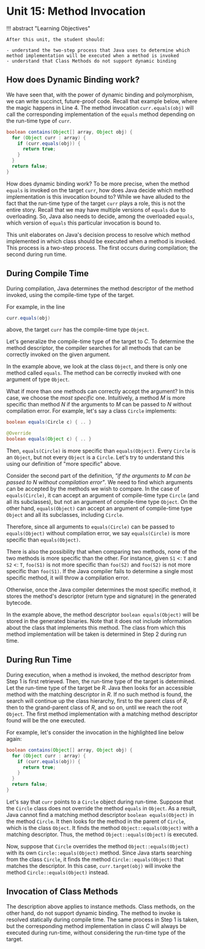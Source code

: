 # Unit 15: Method Invocation

!!! abstract "Learning Objectives"

    After this unit, the student should:

    - understand the two-step process that Java uses to determine which method implementation will be executed when a method is invoked
    - understand that Class Methods do not support dynamic binding

## How does Dynamic Binding work?

We have seen that, with the power of dynamic binding and polymorphism, we can write succinct, future-proof code.  Recall that example below, where the magic happens in Line 4.  The method invocation `curr.equals(obj)` will call the corresponding implementation of the `equals` method depending on the run-time type of `curr`.

```Java title="contains v0.1 with Polymorphism" hl_lines="3"
boolean contains(Object[] array, Object obj) {
  for (Object curr : array) {
    if (curr.equals(obj)) {
      return true;
    }
  }
  return false;
}
```

How does dynamic binding work?  To be more precise, when the method `equals` is invoked on the target `curr`, how does Java decide which method implementation is this invocation bound to?  While we have alluded to the fact that the run-time type of the target `curr` plays a role, this is not the entire story.  Recall that we may have multiple versions of `equals` due to overloading.  So, Java also needs to decide, among the overloaded `equals`, which version of `equals` this particular invocation is bound to.

This unit elaborates on Java's decision process to resolve which method implemented in which class should be executed when a method is invoked.  This process is a two-step process.  The first occurs during compilation; the second during run time.

## During Compile Time

During compilation, Java determines the method descriptor of the method invoked, using the compile-time type of the target.

For example, in the line
```Java
curr.equals(obj)
```
above, the target `curr` has the compile-time type `Object`.

Let's generalize the compile-time type of the target to $C$.  To determine the method descriptor, the compiler searches for all methods that can be correctly invoked on the given argument.

In the example above, we look at the class `Object`, and there is only one method called `equals`.  The method can be correctly invoked with one argument of type `Object`.

What if more than one methods can correctly accept the argument?  In this case, we choose the _most specific_ one.  Intuitively, a method $M$ is more specific than method $N$ if the arguments to $M$ can be passed to $N$ without compilation error.  For example, let's say a class `Circle` implements:

```Java
boolean equals(Circle c) { .. }

@Override
boolean equals(Object c) { .. }
```

Then, `equals(Circle)` is more specific than `equals(Object)`.  Every `Circle` is an `Object`, but not every `Object` is a `Circle`. Let's try to understand this using our definition of "more specific" above.

Consider the second part of the definition, _"if the arguments to $M$ can be passed to $N$ without compilation error"_. We need to find which arguments can be accepted by the methods we wish to compare.  In the case of `equals(Circle)`, it can accept an argument of compile-time type `Circle` (and all its subclasses), but not an argument of compile-time type `Object`.  On the other hand, `equals(Object)` can accept an argument of compile-time type `Object` and all its subclasses, including `Circle`.

Therefore, since all arguments to `equals(Circle)` can be passed to `equals(Object)` without compilation error, we say `equals(Circle)` is more specific than `equals(Object)`.

There is also the possibility that when comparing two methods, none of the two methods is more specific than the other.  For instance, given `S1` <: `T` and `S2` <: `T`, `foo(S1)` is not more specific than `foo(S2)` and `foo(S2)` is not more specific than `foo(S1)`.  If the Java compiler fails to determine a single most specific method, it will throw a compilation error.

Otherwise, once the Java compiler determines the most specific method, it stores the method's descriptor (return type and signature) in the generated bytecode.

In the example above, the method descriptor `boolean equals(Object)` will be stored in the generated binaries.  Note that it does not include information about the class that implements this method.  The class from which this method implementation will be taken is determined in Step 2 during run time.

## During Run Time

During execution, when a method is invoked, the method descriptor from Step 1 is first retrieved.  Then, the run-time type of the target is determined.  Let the run-time type of the target be $R$.  Java then looks for an accessible method with the matching descriptor in $R$.  If no such method is found, the search will continue up the class hierarchy, first to the parent class of $R$, then to the grand-parent class of $R$, and so on, until we reach the root `Object`.  The first method implementation with a matching method descriptor found will be the one executed.

For example, let's consider the invocation in the highlighted line below again:

```Java title="v0.1 without Polymorphism" hl_lines="3"
boolean contains(Object[] array, Object obj) {
  for (Object curr : array) {
    if (curr.equals(obj)) {
      return true;
    }
  }
  return false;
}
```

Let's say that `curr` points to a `Circle` object during run-time.  Suppose that the `Circle` class does not override the method `equals` in `Object`.  As a result, Java cannot find a matching method descriptor `boolean equals(Object)` in the method `Circle`.  It then looks for the method in the parent of `Circle`, which is the class `Object`.  It finds the method `Object::equals(Object)` with a matching descriptor.  Thus, the method `Object::equals(Object)` is executed.

Now, suppose that `Circle` overrides the method `Object::equals(Object)` with its own `Circle::equals(Object)` method.  Since Java starts searching from the class `Circle`, it finds the method `Circle::equals(Object)` that matches the descriptor.  In this case, `curr.target(obj)` will invoke the method `Circle::equals(Object)` instead.

## Invocation of Class Methods

The description above applies to instance methods.  Class methods, on the other hand, do not support dynamic binding.  The method to invoke is resolved statically during compile time.  The same process in Step 1 is taken, but the corresponding method implementation in class $C$ will always be executed during run-time, without considering the run-time type of the target.
